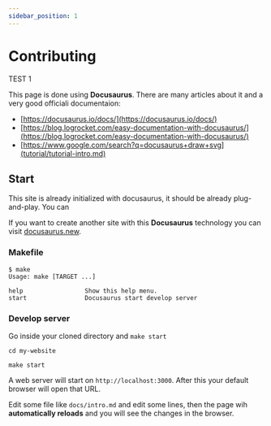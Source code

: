 ```yaml
---
sidebar_position: 1
---
```


# Contributing
TEST 1

This page is done using **Docusaurus**. There are many articles about it and a very good officiali documentaion:

* [https://docusaurus.io/docs/](https://docusaurus.io/docs/)
* [https://blog.logrocket.com/easy-documentation-with-docusaurus/](https://blog.logrocket.com/easy-documentation-with-docusaurus/)
* [https://www.google.com/search?q=docusaurus+draw+svg](tutorial/tutorial-intro.md)

## Start

This site is already initialized with docusaurus, it should be already plug-and-play. You can

If you want to create another site with this **Docusaurus** technology you can visit [docusaurus.new](https://docusaurus.new).

### Makefile

```shell
$ make
Usage: make [TARGET ...]

help                 Show this help menu.
start                Docusaurus start develop server
```


### Develop server

Go inside your cloned directory and `make start`

```shell
cd my-website

make start
```

A web server will start on `http://localhost:3000`. After this your default browser will open that URL.

Edit some file like `docs/intro.md` and edit some lines, then the page wih **automatically reloads** and you will see the changes in the browser.

